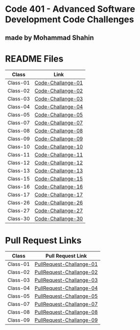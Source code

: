 # Code 401 - Advanced Software Development Code Challenges
## made by Mohammad Shahin

# README Files
|   Class     |     Link    |
| ----------- | ----------- |
|  Class-01   | [Code-Challange-01](https://github.com/Mohammad-Shahin23/data-structures-and-algorithms./blob/main/reverce_array/README.md) |
|  Class-02   | [Code-Challange-02](https://github.com/Mohammad-Shahin23/data-structures-and-algorithms./blob/main/array-insert-shift/README.md) |
|  Class-03   | [Code-Challange-03](https://github.com/Mohammad-Shahin23/data-structures-and-algorithms./blob/main/array-binary-search/array-binary-search%20.md) |
|  Class-04   | [Code-Challange-04](https://github.com/Mohammad-Shahin23/data-structures-and-algorithms./blob/main/Sum_matrixs/Sum_matrixs.md) |
|  Class-05   | [Code-Challange-05](https://github.com/Mohammad-Shahin23/data-structures-and-algorithms./blob/main/linked_list1/linked-list.md) |
|  Class-07   | [Code-Challange-07](https://github.com/Mohammad-Shahin23/data-structures-and-algorithms./blob/main/linked_list1/linked_list_kth.md) |
|  Class-08   | [Code-Challange-08](https://github.com/Mohammad-Shahin23/data-structures-and-algorithms./blob/main/linked_list1/linked_list_zip.md)|
|  Class-09   | [Code-Challange-09](https://github.com/Mohammad-Shahin23/data-structures-and-algorithms./blob/main/Interview/palindrome_LinkedList.md) |
|  Class-10   | [Code-Challange-10](https://github.com/Mohammad-Shahin23/data-structures-and-algorithms./blob/main/stack_and_queue/stack_and_queue.md) |
|  Class-11   | [Code-Challange-11](https://github.com/Mohammad-Shahin23/data-structures-and-algorithms./blob/main/stack_and_queue/pseudo.md) |
|  Class-12   | [Code-Challange-12](https://github.com/Mohammad-Shahin23/data-structures-and-algorithms./blob/main/stack_and_queue/stack_queue_animal_shelter.md) |
|  Class-13   | [Code-Challange-13](https://github.com/Mohammad-Shahin23/data-structures-and-algorithms./blob/main/stack_and_queue/stack_queue_animal_shelter.md) |
|  Class-15   | [Code-Challange-15](https://github.com/Mohammad-Shahin23/data-structures-and-algorithms./blob/main/trees/tree_postOrder_BST.md) |
|  Class-16   | [Code-Challange-16](https://github.com/Mohammad-Shahin23/data-structures-and-algorithms./blob/main/trees/tree_Max.md) |
|  Class-17   | [Code-Challange-17](https://github.com/Mohammad-Shahin23/data-structures-and-algorithms./blob/main/trees/tree_breadth.md) |
|  Class-26   | [Code-Challange-26](https://github.com/Mohammad-Shahin23/data-structures-and-algorithms./blob/main/Pseudocode/README/insertion.md) |
|  Class-27   | [Code-Challange-27](https://github.com/Mohammad-Shahin23/data-structures-and-algorithms./blob/main/Pseudocode/README/merge_sort.md) |
|  Class-30   | [Code-Challange-30](https://github.com/Mohammad-Shahin23/data-structures-and-algorithms./blob/main/hash_tabel/hash_tabel.md) |








# Pull Request Links


|   Class     |     Pull Request Link    |
| ----------- | ----------- |            
|  Class-01   | [PullRequest-Challange-01](https://github.com/Mohammad-Shahin23/data-structures-and-algorithms./pull/1) |
|  Class-02   | [PullRequest-Challange-02](https://github.com/Mohammad-Shahin23/data-structures-and-algorithms./pull/4) |
|  Class-03   | [PullRequest-Challange-03](https://github.com/Mohammad-Shahin23/data-structures-and-algorithms./pull/6) |
|  Class-04   | [PullRequest-Challange-04](https://github.com/Mohammad-Shahin23/data-structures-and-algorithms./pull/8) |
|  Class-05   | [PullRequest-Challange-05](https://github.com/Mohammad-Shahin23/data-structures-and-algorithms./pull/11) |
|  Class-07   | [PullRequest-Challange-07](https://github.com/Mohammad-Shahin23/data-structures-and-algorithms./pull/18/) |
|  Class-08   | [PullRequest-Challange-08](https://github.com/Mohammad-Shahin23/data-structures-and-algorithms./pull/19) |
|  Class-09   | [PullRequest-Challange-09](https://github.com/Mohammad-Shahin23/data-structures-and-algorithms./pull/16) |


